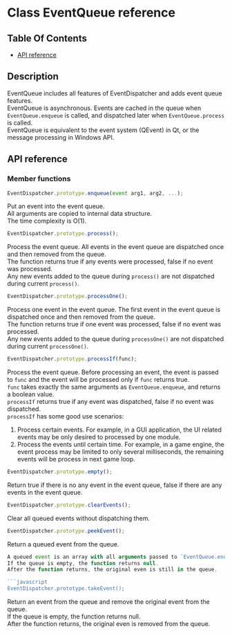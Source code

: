 # Class EventQueue reference

## Table Of Contents

- [API reference](#apis)

## Description

EventQueue includes all features of EventDispatcher and adds event queue features.  
EventQueue is asynchronous. Events are cached in the queue when `EventQueue.enqueue` is called, and dispatched later when `EventQueue.process` is called.  
EventQueue is equivalent to the event system (QEvent) in Qt, or the message processing in Windows API.  

<a name="apis"></a>
## API reference

### Member functions

```javascript
EventDispatcher.prototype.enqueue(event arg1, arg2, ...);
```  
Put an event into the event queue.  
All arguments are copied to internal data structure.  
The time complexity is O(1).  

```javascript
EventDispatcher.prototype.process();
```  
Process the event queue. All events in the event queue are dispatched once and then removed from the queue.  
The function returns true if any events were processed, false if no event was processed.  
Any new events added to the queue during `process()` are not dispatched during current `process()`.  

```javascript
EventDispatcher.prototype.processOne();
```  
Process one event in the event queue. The first event in the event queue is dispatched once and then removed from the queue.  
The function returns true if one event was processed, false if no event was processed.  
Any new events added to the queue during `processOne()` are not dispatched during current `processOne()`.  

```javascript
EventDispatcher.prototype.processIf(func);
```
Process the event queue. Before processing an event, the event is passed to `func` and the event will be processed only if `func` returns true.  
`func` takes exactly the same arguments as `EventQueue.enqueue`, and returns a boolean value.  
`processIf` returns true if any event was dispatched, false if no event was dispatched.  
`processIf` has some good use scenarios:  
1. Process certain events. For example, in a GUI application, the UI related events may be only desired to processed by one module.  
2. Process the events until certain time. For example, in a game engine, the event process may be limited to only several milliseconds, the remaining events will be process in next game loop.  

```javascript
EventDispatcher.prototype.empty();
```
Return true if there is no any event in the event queue, false if there are any events in the event queue.  

```javascript
EventDispatcher.prototype.clearEvents();
```
Clear all queued events without dispatching them.  

```javascript
EventDispatcher.prototype.peekEvent();
```
Return a queued event from the queue.  
```javascript
A queued event is an array with all arguments passed to `EventQueue.enqueue`.  
If the queue is empty, the function returns null.  
After the function returns, the original even is still in the queue.  

```javascript
EventDispatcher.prototype.takeEvent();
```
Return an event from the queue and remove the original event from the queue.  
If the queue is empty, the function returns null.  
After the function returns, the original even is removed from the queue.  

